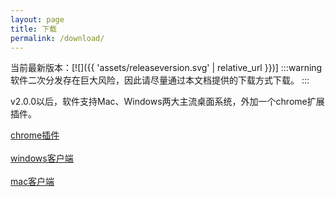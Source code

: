 ```yaml
---
layout: page
title: 下载
permalink: /download/
---
```

当前最新版本：[![]({{ 'assets/releaseversion.svg' | relative_url }})]
:::warning
软件二次分发存在巨大风险，因此请尽量通过本文档提供的下载方式下载。
:::

v2.0.0以后，软件支持Mac、Windows两大主流桌面系统，外加一个chrome扩展插件。

<a href="https://wwa.lanzoui.com/iAIjiwc6rgd" target="_blank">chrome插件</a>
<br/><br/>
<a href="https://wwa.lanzoui.com/ihecSwc42qb" target="_blank">windows客户端</a>
<br/><br/>
<a href="https://wwa.lanzoui.com/iwOY0wc6qde" target="_blank">mac客户端</a>
